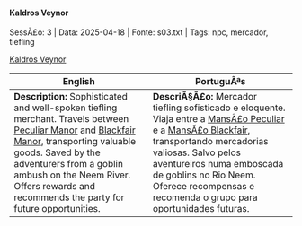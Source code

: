 ﻿
#### Kaldros Veynor

SessÃ£o: 3 | Data: 2025-04-18 | Fonte: s03.txt | Tags: npc, mercador, tiefling

[Kaldros Veynor](kaldros_veynor.png)

| English | PortuguÃªs |
|---------|-----------|
| **Description:** Sophisticated and well-spoken tiefling merchant. Travels between [Peculiar Manor](peculiar_manor.md) and [Blackfair Manor](blackfair_manor.md), transporting valuable goods. Saved by the adventurers from a goblin ambush on the Neem River. Offers rewards and recommends the party for future opportunities. | **DescriÃ§Ã£o:** Mercador tiefling sofisticado e eloquente. Viaja entre a [MansÃ£o Peculiar](peculiar_manor.md) e a [MansÃ£o Blackfair](blackfair_manor.md), transportando mercadorias valiosas. Salvo pelos aventureiros numa emboscada de goblins no Rio Neem. Oferece recompensas e recomenda o grupo para oportunidades futuras. |


























